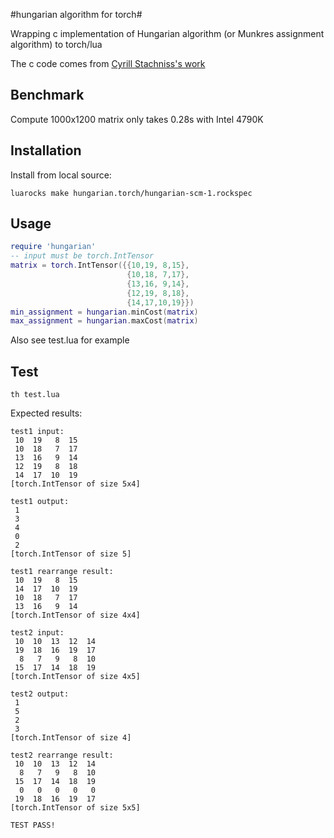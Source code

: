 #hungarian algorithm for torch#

Wrapping c implementation of Hungarian algorithm (or Munkres assignment algorithm) to torch/lua

The c code comes from [Cyrill Stachniss's work](http://www2.informatik.uni-freiburg.de/~stachnis/misc/libhungarian-v0.1.3.tgz)

## Benchmark ##
Compute 1000x1200 matrix only takes 0.28s with Intel 4790K

## Installation ##

Install from local source:
```
luarocks make hungarian.torch/hungarian-scm-1.rockspec
```

## Usage ##
```lua
require 'hungarian'
-- input must be torch.IntTensor
matrix = torch.IntTensor({{10,19, 8,15},
                          {10,18, 7,17},
                          {13,16, 9,14},
                          {12,19, 8,18},
                          {14,17,10,19}})     
min_assignment = hungarian.minCost(matrix)
max_assignment = hungarian.maxCost(matrix)
```

Also see test.lua for example

## Test ##
```
th test.lua
```

Expected results:

```
test1 input:	
 10  19   8  15
 10  18   7  17
 13  16   9  14
 12  19   8  18
 14  17  10  19
[torch.IntTensor of size 5x4]

test1 output:	
 1
 3
 4
 0
 2
[torch.IntTensor of size 5]

test1 rearrange result:	
 10  19   8  15
 14  17  10  19
 10  18   7  17
 13  16   9  14
[torch.IntTensor of size 4x4]

test2 input:	
 10  10  13  12  14
 19  18  16  19  17
  8   7   9   8  10
 15  17  14  18  19
[torch.IntTensor of size 4x5]

test2 output:	
 1
 5
 2
 3
[torch.IntTensor of size 4]

test2 rearrange result:	
 10  10  13  12  14
  8   7   9   8  10
 15  17  14  18  19
  0   0   0   0   0
 19  18  16  19  17
[torch.IntTensor of size 5x5]

TEST PASS!	
```